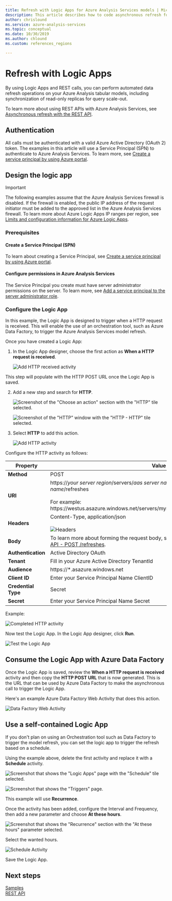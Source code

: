 ```yaml
---
title: Refresh with Logic Apps for Azure Analysis Services models | Microsoft Docs
description: This article describes how to code asynchronous refresh for Azure Analysis Services by using Azure Logic Apps.
author: chrislound
ms.service: azure-analysis-services
ms.topic: conceptual
ms.date: 10/30/2019
ms.author: chlound
ms.custom: references_regions 

---
```

# Refresh with Logic Apps

By using Logic Apps and REST calls, you can perform automated data refresh operations on your Azure Analysis tabular models, including synchronization of read-only replicas for query scale-out.

To learn more about using REST APIs with Azure Analysis Services, see [Asynchronous refresh with the REST API](analysis-services-async-refresh.md).

## Authentication

All calls must be authenticated with a valid Azure Active Directory (OAuth 2) token.  The examples in this article will use a Service Principal (SPN) to authenticate to Azure Analysis Services. To learn more, see [Create a service principal by using Azure portal](../active-directory/develop/howto-create-service-principal-portal.md).

## Design the logic app

> [!IMPORTANT]
> The following examples assume that the Azure Analysis Services firewall is disabled. If the firewall is enabled, the public IP address of the request initiator must be added to the approved list in the Azure Analysis Services firewall. To learn more about Azure Logic Apps IP ranges per region, see [Limits and configuration information for Azure Logic Apps](../logic-apps/logic-apps-limits-and-config.md#configuration).

### Prerequisites

#### Create a Service Principal (SPN)

To learn about creating a Service Principal, see [Create a service principal by using Azure portal](../active-directory/develop/howto-create-service-principal-portal.md).

#### Configure permissions in Azure Analysis Services
 
The Service Principal you create must have server administrator permissions on the server. To learn more, see [Add a service principal to the server administrator role](analysis-services-addservprinc-admins.md).

### Configure the Logic App

In this example, the Logic App is designed to trigger when a HTTP request is received. This will enable the use of an orchestration tool, such as Azure Data Factory, to trigger the Azure Analysis Services model refresh.

Once you have created a Logic App:

1. In the Logic App designer, choose the first action as **When a HTTP request is received**.

   ![Add HTTP received activity](./media/analysis-services-async-refresh-logic-app/1.png)

This step will populate with the HTTP POST URL once the Logic App is saved.

2. Add a new step and search for **HTTP**.  

   ![Screenshot of the "Choose an action" section with the "HTTP" tile selected.](./media/analysis-services-async-refresh-logic-app/9.png)

   ![Screenshot of the "HTTP" window with the "HTTP - HTTP" tile selected.](./media/analysis-services-async-refresh-logic-app/10.png)

3. Select **HTTP** to add this action.

   ![Add HTTP activity](./media/analysis-services-async-refresh-logic-app/2.png)

Configure the HTTP activity as follows:

|Property  |Value  |
|---------|---------|
|**Method**     |POST         |
|**URI**     | https://*your server region*/servers/*aas server name*/models/*your database name*/refreshes <br /> <br /> For example:  https:\//westus.asazure.windows.net/servers/myserver/models/AdventureWorks/refreshes|
|**Headers**     |   Content-Type, application/json <br /> <br />  ![Headers](./media/analysis-services-async-refresh-logic-app/6.png)    |
|**Body**     |   To learn more about forming the request body, see [Asynchronous refresh with the REST API - POST /refreshes](analysis-services-async-refresh.md#post-refreshes). |
|**Authentication**     |Active Directory OAuth         |
|**Tenant**     |Fill in your Azure Active Directory TenantId         |
|**Audience**     |https://*.asazure.windows.net         |
|**Client ID**     |Enter your Service Principal Name ClientID         |
|**Credential Type**     |Secret         |
|**Secret**     |Enter your Service Principal Name Secret         |

Example:

![Completed HTTP activity](./media/analysis-services-async-refresh-logic-app/7.png)

Now test the Logic App.  In the Logic App designer, click **Run**.

![Test the Logic App](./media/analysis-services-async-refresh-logic-app/8.png)

## Consume the Logic App with Azure Data Factory

Once the Logic App is saved, review the **When a HTTP request is received** activity and then copy the **HTTP POST URL** that is now generated.  This is the URL that can be used by Azure Data Factory to make the asynchronous call to trigger the Logic App.

Here's an example Azure Data Factory Web Activity that does this action.

![Data Factory Web Activity](./media/analysis-services-async-refresh-logic-app/11.png)

## Use a self-contained Logic App

If you don't plan on using an Orchestration tool such as Data Factory to trigger the model refresh, you can set the logic app to trigger the refresh based on a schedule.

Using the example above, delete the first activity and replace it with a **Schedule** activity.

![Screenshot that shows the "Logic Apps" page with the "Schedule" tile selected.](./media/analysis-services-async-refresh-logic-app/12.png)

![Screenshot that shows the "Triggers" page.](./media/analysis-services-async-refresh-logic-app/13.png)

This example will use **Recurrence**.

Once the activity has been added, configure the Interval and Frequency, then add a new parameter and choose **At these hours**.

![Screenshot that shows the "Recurrence" section with the "At these hours" parameter selected.](./media/analysis-services-async-refresh-logic-app/16.png)

Select the wanted hours.

![Schedule Activity](./media/analysis-services-async-refresh-logic-app/15.png)

Save the Logic App.

## Next steps

[Samples](analysis-services-samples.md)  
[REST API](https://docs.microsoft.com/rest/api/analysisservices/servers)
